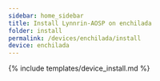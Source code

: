 ```yaml
---
sidebar: home_sidebar
title: Install Lynnrin-AOSP on enchilada
folder: install
permalink: /devices/enchilada/install
device: enchilada
---
```

{% include templates/device_install.md %}
